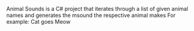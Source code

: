 Animal Sounds is a C# project that iterates through a list of given animal names and generates the msound the respective animal makes
For example:
Cat goes Meow

